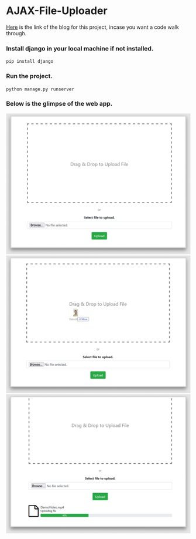 # AJAX-File-Uploader
[Here](https://dev.to/shubhamkshatriya25/ajax-file-upload-in-chunks-using-django-with-a-progress-bar-4nhi) is the link of the blog for this project, incase you want a code walk through.

### Install django in your local machine if not installed.
```
pip install django
```

### Run the project.
```
python manage.py runserver
```

### Below is the glimpse of the web app.
![image 1](/images/image1.png)
![image 2](/images/image2.png)
![image 3](/images/image3.png)
